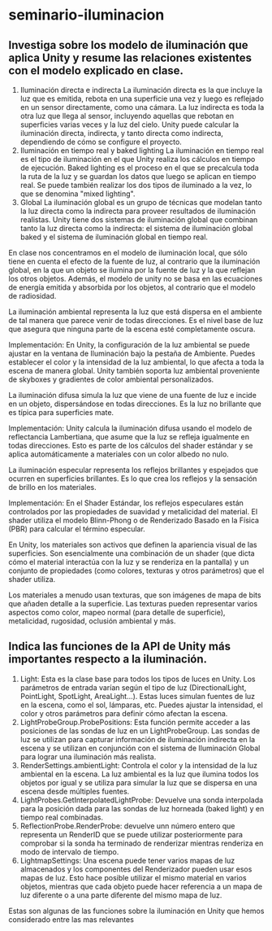 # seminario-iluminacion

## Investiga sobre los modelo de iluminación que aplica Unity y resume las relaciones existentes con el modelo explicado en clase.

1. Iluminación directa e indirecta
La iluminación directa es la que incluye la luz que es emitida, rebota en una superficie una vez y luego es reflejado en un sensor directamente, como una cámara. La luz indirecta es toda la otra luz que llega al sensor, incluyendo aquellas que rebotan en superficies varias veces y la luz del cielo. Unity puede calcular la iluminación directa, indirecta, y tanto directa como indirecta, dependiendo de cómo se configure el proyecto.
2. Iluminación en tiempo real y baked lighting
La iluminación en tiempo real es el tipo de iluminación en el que Unity realiza los cálculos en tiempo de ejecución. Baked lighting es el proceso en el que se precalcula toda la ruta de la luz y se guardan los datos que luego se aplican en tiempo real. Se puede también realizar los dos tipos de iluminado a la vez, lo que se denomina "mixed lighting".
3. Global
La iluminación global es un grupo de técnicas que modelan tanto la luz directa como la indirecta para proveer resultados de iluminación realistas. Unity tiene dos sistemas de iluminación global que combinan tanto la luz directa como la indirecta: el sistema de iluminación global baked y el sistema de iluminación global en tiempo real.

En clase nos concentramos en el modelo de iluminación local, que sólo tiene en cuenta el efecto de la fuente de luz, al contrario que la iluminación global, en la que un objeto se ilumina por la fuente de luz y la que reflejan los otros objetos. Además, el modelo de unity no se basa en las ecuaciones de energía emitida y absorbida por los objetos, al contrario que el modelo de radiosidad.

La iluminación ambiental representa la luz que está dispersa en el ambiente de tal manera que parece venir de todas direcciones. Es el nivel base de luz que asegura que ninguna parte de la escena esté completamente oscura.

Implementación: En Unity, la configuración de la luz ambiental se puede ajustar en la ventana de Iluminación bajo la pestaña de Ambiente. Puedes establecer el color y la intensidad de la luz ambiental, lo que afecta a toda la escena de manera global. Unity también soporta luz ambiental proveniente de skyboxes y gradientes de color ambiental personalizados.

La iluminación difusa simula la luz que viene de una fuente de luz e incide en un objeto, dispersándose en todas direcciones. Es la luz no brillante que es típica para superficies mate.

Implementación: Unity calcula la iluminación difusa usando el modelo de reflectancia Lambertiana, que asume que la luz se refleja igualmente en todas direcciones. Esto es parte de los cálculos del shader estándar y se aplica automáticamente a materiales con un color albedo no nulo.

La iluminación especular representa los reflejos brillantes y espejados que ocurren en superficies brillantes. Es lo que crea los reflejos y la sensación de brillo en los materiales.

Implementación: En el Shader Estándar, los reflejos especulares están controlados por las propiedades de suavidad y metalicidad del material. El shader utiliza el modelo Blinn-Phong o de Renderizado Basado en la Física (PBR) para calcular el término especular.

En Unity, los materiales son activos que definen la apariencia visual de las superficies. Son esencialmente una combinación de un shader (que dicta cómo el material interactúa con la luz y se renderiza en la pantalla) y un conjunto de propiedades (como colores, texturas y otros parámetros) que el shader utiliza.

Los materiales a menudo usan texturas, que son imágenes de mapa de bits que añaden detalle a la superficie. Las texturas pueden representar varios aspectos como color, mapeo normal (para detalle de superficie), metalicidad, rugosidad, oclusión ambiental y más.

## Indica las funciones de la API de Unity más importantes respecto a la iluminación.

1. Light: Esta es la clase base para todos los tipos de luces en Unity. Los parámetros de entrada varían según el tipo de luz (DirectionalLight, PointLight, SpotLight, AreaLight...). Estas luces simulan fuentes de luz en la escena, como el sol, lámparas, etc. Puedes ajustar la intensidad, el color y otros parámetros para definir cómo afectan la escena.
2. LightProbeGroup.ProbePositions: Esta función permite acceder a las posiciones de las sondas de luz en un LightProbeGroup. Las sondas de luz se utilizan para capturar información de iluminación indirecta en la escena y se utilizan en conjunción con el sistema de Iluminación Global para lograr una iluminación más realista.
3. RenderSettings.ambientLight: Controla el color y la intensidad de la luz ambiental en la escena. La luz ambiental es la luz que ilumina todos los objetos por igual y se utiliza para simular la luz que se dispersa en una escena desde múltiples fuentes.
4. LightProbes.GetInterpolatedLightProbe: Devuelve una sonda interpolada para la posición dada para las sondas de luz horneada (baked light) y en tiempo real combinadas.
5. ReflectionProbe.RenderProbe: devuelve unn número entero que representa un RenderID que se puede utilizar posteriormente para comprobar si la sonda ha terminado de renderizar mientras renderiza en modo de intervalo de tiempo.
6. LightmapSettings: Una escena puede tener varios mapas de luz almacenados y los componentes del Renderizador pueden usar esos mapas de luz. Esto hace posible utilizar el mismo material en varios objetos, mientras que cada objeto puede hacer referencia a un mapa de luz diferente o a una parte diferente del mismo mapa de luz.

Estas son algunas de las funciones sobre la iluminación en Unity que hemos considerado entre las mas relevantes
